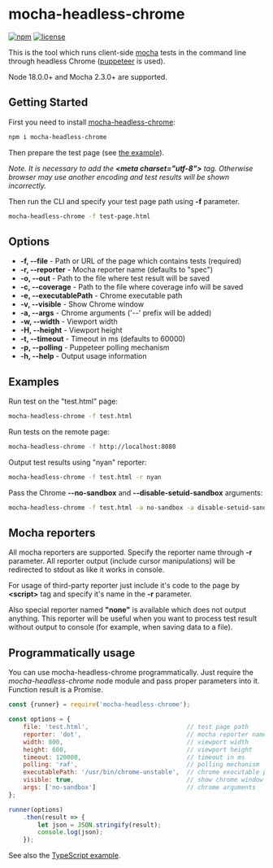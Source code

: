 # mocha-headless-chrome

[![npm](https://img.shields.io/npm/v/mocha-headless-chrome.svg)](https://www.npmjs.com/package/mocha-headless-chrome)
[![license](https://img.shields.io/npm/l/mocha-headless-chrome.svg)](http://spdx.org/licenses/MIT.html)

This is the tool which runs client-side [mocha](https://github.com/mochajs/mocha) tests in the command line through headless Chrome ([puppeteer](https://github.com/GoogleChrome/puppeteer) is used).

Node 18.0.0+ and Mocha 2.3.0+ are supported.

## Getting Started

First you need to install [mocha-headless-chrome](https://www.npmjs.com/package/mocha-headless-chrome):

```sh
npm i mocha-headless-chrome
```

Then prepare the test page (see [the example](example/example-page.html)).

*Note. It is necessary to add the **&lt;meta charset="utf-8">** tag. Otherwise browser may use another encoding and test results will be shown incorrectly.*

Then run the CLI and specify your test page path using **-f** parameter.

```sh
mocha-headless-chrome -f test-page.html
```

## Options

- **-f, --file** - Path or URL of the page which contains tests (required)
- **-r, --reporter** - Mocha reporter name (defaults to "spec")
- **-o, --out** - Path to the file where test result will be saved
- **-c, --coverage** - Path to the file where coverage info will be saved
- **-e, --executablePath** - Chrome executable path
- **-v, --visible** - Show Chrome window
- **-a, --args** - Chrome arguments ('--' prefix will be added)
- **-w, --width** - Viewport width
- **-H, --height** - Viewport height
- **-t, --timeout** - Timeout in ms (defaults to 60000)
- **-p, --polling** - Puppeteer polling mechanism
- **-h, --help** - Output usage information

## Examples

Run test on the "test.html" page:

```sh
mocha-headless-chrome -f test.html
```

Run tests on the remote page:

```sh
mocha-headless-chrome -f http://localhost:8080
```

Output test results using "nyan" reporter:

```sh
mocha-headless-chrome -f test.html -r nyan
```

Pass the Chrome **--no-sandbox** and **--disable-setuid-sandbox** arguments:

```sh
mocha-headless-chrome -f test.html -a no-sandbox -a disable-setuid-sandbox
```

## Mocha reporters

All mocha reporters are supported. Specify the reporter name through **-r** parameter. All reporter output (include cursor manipulations) will be redirected to stdout as like it works in console.

For usage of third-party reporter just include it's code to the page by **&lt;script>** tag and specify it's name in the **-r** parameter.

Also special reporter named **"none"** is available which does not output anything. This reporter will be useful when you want to process test result without output to console (for example, when saving data to a file).

## Programmatically usage

You can use mocha-headless-chrome programmatically. Just require the *mocha-headless-chrome* node module and pass proper parameters into it. Function result is a Promise.

```js
const {runner} = require('mocha-headless-chrome');

const options = {
    file: 'test.html',                           // test page path
    reporter: 'dot',                             // mocha reporter name
    width: 800,                                  // viewport width
    height: 600,                                 // viewport height
    timeout: 120000,                             // timeout in ms
    polling: 'raf',                              // polling mechanism
    executablePath: '/usr/bin/chrome-unstable',  // chrome executable path
    visible: true,                               // show chrome window
    args: ['no-sandbox']                         // chrome arguments
};

runner(options)
    .then(result => {
        let json = JSON.stringify(result);
        console.log(json);
    });
```

See also the [TypeScript example](./example/example.ts).
